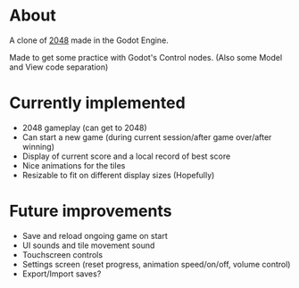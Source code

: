 # About
A clone of [2048](https://github.com/gabrielecirulli/2048) made in the Godot Engine.

Made to get some practice with Godot's Control nodes. (Also some Model and View code separation)

# Currently implemented
- 2048 gameplay (can get to 2048)
- Can start a new game (during current session/after game over/after winning)
- Display of current score and a local record of best score
- Nice animations for the tiles
- Resizable to fit on different display sizes (Hopefully)

# Future improvements
- Save and reload ongoing game on start
- UI sounds and tile movement sound
- Touchscreen controls
- Settings screen (reset progress, animation speed/on/off, volume control)
- Export/Import saves?
